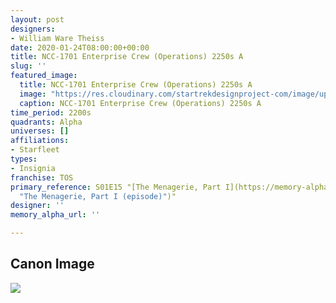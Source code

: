 ```yaml
---
layout: post
designers:
- William Ware Theiss
date: 2020-01-24T08:00:00+00:00
title: NCC-1701 Enterprise Crew (Operations) 2250s A
slug: ''
featured_image:
  title: NCC-1701 Enterprise Crew (Operations) 2250s A
  image: "https://res.cloudinary.com/startrekdesignproject-com/image/upload/v1579884441/Operations.png"
  caption: NCC-1701 Enterprise Crew (Operations) 2250s A
time_period: 2200s
quadrants: Alpha
universes: []
affiliations:
- Starfleet
types:
- Insignia
franchise: TOS
primary_reference: S01E15 "[The Menagerie, Part I](https://memory-alpha.fandom.com/wiki/The_Menagerie,_Part_I_(episode)
  "The Menagerie, Part I (episode)")"
designer: ''
memory_alpha_url: ''

---
```

## Canon Image

![](https://res.cloudinary.com/startrekdesignproject-com/image/upload/v1579884436/Enterprise-Crew_Operations_2250s_A1a.jpg)
